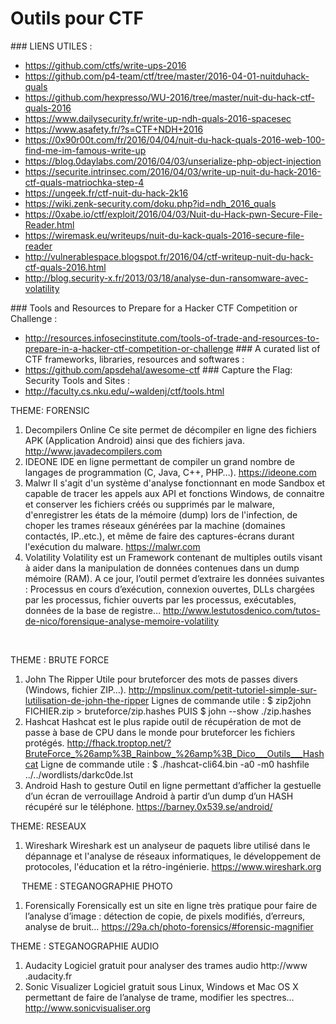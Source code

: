 Outils pour CTF
===============

### LIENS UTILES :
 - https://github.com/ctfs/write-ups-2016
 - https://github.com/p4-team/ctf/tree/master/2016-04-01-nuitduhack-quals
 - https://github.com/hexpresso/WU-2016/tree/master/nuit-du-hack-ctf-quals-2016
 - https://www.dailysecurity.fr/write-up-ndh-quals-2016-spacesec
 - https://www.asafety.fr/?s=CTF+NDH+2016
 - https://0x90r00t.com/fr/2016/04/04/nuit-du-hack-quals-2016-web-100-find-me-im-famous-write-up
 - https://blog.0daylabs.com/2016/04/03/unserialize-php-object-injection
 - https://securite.intrinsec.com/2016/04/03/write-up-nuit-du-hack-2016-ctf-quals-matriochka-step-4
 - https://ungeek.fr/ctf-nuit-du-hack-2k16
 - https://wiki.zenk-security.com/doku.php?id=ndh_2016_quals
 - https://0xabe.io/ctf/exploit/2016/04/03/Nuit-du-Hack-pwn-Secure-File-Reader.html
 - https://wiremask.eu/writeups/nuit-du-kack-quals-2016-secure-file-reader
 - http://vulnerablespace.blogspot.fr/2016/04/ctf-writeup-nuit-du-hack-ctf-quals-2016.html
 - http://blog.security-x.fr/2013/03/18/analyse-dun-ransomware-avec-volatility

### Tools and Resources to Prepare for a Hacker CTF Competition or Challenge :
  - http://resources.infosecinstitute.com/tools-of-trade-and-resources-to-prepare-in-a-hacker-ctf-competition-or-challenge
### A curated list of CTF frameworks, libraries, resources and softwares :
 - https://github.com/apsdehal/awesome-ctf 
### Capture the Flag: Security Tools and Sites :
 - http://faculty.cs.nku.edu/~waldenj/ctf/tools.html
 

THEME: FORENSIC
1. Decompilers Online
 Ce site permet de décompiler en ligne des fichiers APK (Application Android) ainsi que des fichiers java.
 http://www.javadecompilers.com
2. IDEONE
 IDE en ligne permettant de compiler un grand nombre de langages de programmation (C, Java, C++, PHP…).
 https://ideone.com
3. Malwr
  Il s'agit d'un système d'analyse fonctionnant en mode Sandbox et capable de tracer les appels aux API et fonctions Windows, de connaitre et conserver les fichiers créés ou supprimés par le malware, d'enregistrer les états de la mémoire (dump) lors de l'infection, de choper les trames réseaux générées par la machine (domaines contactés, IP..etc.), et même de faire des captures-écrans durant l'exécution du malware.
  https://malwr.com
4.	Volatility
  Volatility est un Framework contenant de multiples outils visant à aider dans la manipulation de données contenues dans un dump mémoire (RAM). A ce jour, l’outil permet d’extraire les données suivantes : Processus en cours d’exécution, connexion ouvertes, DLLs chargées par les processus, fichier ouverts par les processus, exécutables, données de la base de registre…
  http://www.lestutosdenico.com/tutos-de-nico/forensique-analyse-memoire-volatility

 

THEME : BRUTE FORCE
1. John The Ripper
  Utile pour bruteforcer des mots de passes divers (Windows, fichier ZIP…).
  http://mpslinux.com/petit-tutoriel-simple-sur-lutilisation-de-john-the-ripper
Lignes de commande utile :
  $ zip2john FICHIER.zip > bruteforce/zip.hashes
  PUIS
  $ john --show ./zip.hashes
2. Hashcat
  Hashcat est le plus rapide outil de récupération de mot de passe à base de CPU dans le monde pour bruteforcer les fichiers protégés.
  http://fhack.troptop.net/?BruteForce_%26amp%3B_Rainbow_%26amp%3B_Dico___Outils___Hashcat
  Ligne de commande utile :
  $ ./hashcat-cli64.bin -a0  -m0 hashfile ../../wordlists/darkc0de.lst
3. Android Hash to gesture
  Outil en ligne permettant d’afficher la gestuelle d’un écran de verrouillage Android à partir d’un dump d’un HASH récupéré sur le téléphone.
  https://barney.0x539.se/android/

THEME: RESEAUX
1. Wireshark
  Wireshark est un analyseur de paquets libre utilisé dans le dépannage et l'analyse de réseaux informatiques, le développement de protocoles, l'éducation et la rétro-ingénierie.
  https://www.wireshark.org

 
THEME : STEGANOGRAPHIE PHOTO
1. Forensically
  Forensically est un site en ligne très pratique pour faire de l’analyse d’image : détection de copie, de pixels modifiés, d’erreurs, analyse de bruit…
  https://29a.ch/photo-forensics/#forensic-magnifier

THEME : STEGANOGRAPHIE AUDIO
1. Audacity
  Logiciel gratuit pour analyser des trames audio
  http://www .audacity.fr
2.	Sonic Visualizer
  Logiciel gratuit sous Linux, Windows et Mac OS X permettant de faire de l’analyse de trame, modifier les spectres…
  http://www.sonicvisualiser.org


